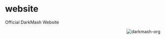 # website
Official DarkMash Website
            <p class="views" align="right"> <img src="https://komarev.com/ghpvc/?username=darkmash-org-website&label=Profile%20views&color=0e75b6&style=flat" alt="darkmash-org" /> </p>
